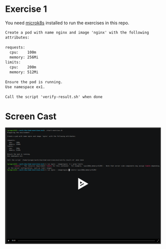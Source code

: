# Exercise 1

You need [microk8s](https://microk8s.io/) installed to run the exercises in this repo.  

```
Create a pod with name nginx and image 'nginx' with the following attributes:

requests:
  cpu:    100m
  memory: 256Mi
limits:
  cpu:    200m
  memory: 512Mi

Ensure the pod is running.
Use namespace ex1.

Call the script 'verify-result.sh' when done
```

# Screen Cast
[![asciicast](ex1.png)](https://asciinema.org/a/404501)
